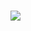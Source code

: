 
<br>

<!--

![image](https://github.com/iamsonukushwaha/iamsonukushwaha/assets/51280276/dde456e7-35ae-4572-8787-4ab3dd1c832b)

-->


  <a href="https://sonukushwaha.com/resume.pdf"><img src="https://github.com/iamsonukushwaha/iamsonukushwaha/assets/51280276/dde456e7-35ae-4572-8787-4ab3dd1c832b"/></a>
<!--


<br>


[www.sonukushwaha.com](https://www.sonukushwaha.com)

<br>


[blog.sonukushwaha.com](https://blog.sonukushwaha.com)


<br>

[portfolio.sonukushwaha.com](https://portfolio.sonukushwaha.com)

<br>

[photos.sonukushwaha.com](https://photos.sonukushwaha.com)

<br>
<br>

To download my [resume](https://www.sonukushwaha.com/resume.pdf), run the following command in your terminal:
```
curl -O https://www.sonukushwaha.com/resume.pdf && resume.pdf
```

<br>
<br>


To see a summary of my profile, run this command:
```
npx sonukushwaha
```


<br/>
<br/>

<!--

  <a href="https://sonukushwaha.com/resume.pdf"><img src="https://metrics.lecoq.io/iamsonukushwaha"/></a>



<p align="center">
  <a href="https://sonukushwaha.com/resume.pdf"><img src="https://github-profile-summary-cards.vercel.app/api/cards/profile-details?username=iamsonukushwaha&theme=vue"/></a>
  <a href="https://sonukushwaha.com/resume.pdf"><img src="https://metrics.lecoq.io/iamsonukushwaha"/></a>
</p>

<p align="center">
	<a href="https://sonukushwaha.com/resume.pdf"><img width="48%" src="https://github-readme-stats.vercel.app/api?username=iamsonukushwaha&show_icons=true&theme=vue" />
	<img width="48%" src="https://github-readme-streak-stats.herokuapp.com/?user=iamsonukushwaha&theme=vue" /></a>
</p>


[Find more activities here](https://metrics.lecoq.io/about/iamsonukushwaha)


<br>

<a href="https://sonukushwaha.com/resume.pdf"><img src="https://iamsonukushwaha.github.io/qt/qt.png"/></a>


<br/>

### VS Code Extensions 

<p align="center">
<a href="https://marketplace.visualstudio.com/items?itemName=flyingsonu.flyingsonu-dark"><img align="center" width="48%"  src="https://github-readme-stats.vercel.app/api/pin/?username=iamsonukushwaha&repo=flyingsonu-theme&theme=buefy" />
</a> 
<a href="https://marketplace.visualstudio.com/items?itemName=SonuKumarKushwaha.search-sonu-blog"><img align="center" width="48%"  src="https://github-readme-stats.vercel.app/api/pin/?username=iamsonukushwaha&repo=search-sonu-blog&theme=buefy" />
</a> 
</p>
<br /><br />

### NPM packages 

[![numbers-game](https://nodei.co/npm/numbers-game.png?compact=true)](https://www.npmjs.com/package/numbers-game)
[![sonukushwaha](https://nodei.co/npm/sonukushwaha.png?compact=true)](https://www.npmjs.com/package/sonukushwaha)

<br><br><br><br>

**[Check out the browser extensions I've created](https://microsoftedge.microsoft.com/addons/search?developer=singlebucks)**



<br/><br/>

<p align="center">
	<a href="https://singlebucks.blogspot.com"><img src="https://img.shields.io/badge/Website-blueviolet?style=flat&logo=google-chrome&logoColor=white" alt="website"></a>
	<a href="https://www.linkedin.com/in/sonukumarkushwaha/"><img src="https://img.shields.io/badge/LinkedIn--_.svg?style=social&logo=linkedin" alt="LinkedIn"></a>
	<a href="https://www.youtube.com/@flyingsonu736"><img src="https://img.shields.io/youtube/channel/subscribers/UCugIYeIc-HzCp-SZxRwuQbA?label=YouTube&style=social&logo=YouTube" alt="YouTube"></a>
</p>



<br>
<p align="center">
<a href="https://www.youtube.com/watch?v=0VxMA4OwBJY&list=PLPTNm43hfM6GMumQgq0IQC2z4nnb55GVD"><img alt="Have a good day!" src="https://media.giphy.com/media/WQOFQXuVEZ90MtDdsx/giphy.gif" width="200px"></a>
</p>

<br>

-->
